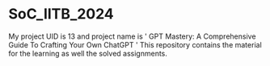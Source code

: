 # SoC_IITB_2024
My project UID is 13 and project name is ' GPT Mastery: A Comprehensive Guide To Crafting Your Own ChatGPT '
This repository contains the material for the learning as well the solved assignments.
